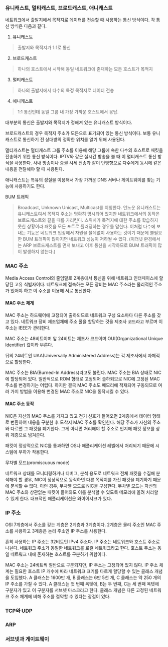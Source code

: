 ### 유니캐스트, 멀티캐스트, 브로드캐스트, 애니캐스트

네트워크에서 출발지에서 목적지로 데이터를 전송할 때 사용하는 통신 방식이다. 각 통신 방식은 다음과 같다.
1. 유니캐스트
> 출발지와 목적지가 1:1로 통신
2. 브로드캐스트
> 하나의 호스트에서 시작해 동일 네트워크에 존재하는 모든 호스트가 목적지
3. 멀티캐스트
> 하나의 출발지에서 다수의 특정 목적지로 데이터 전송
4. 애니캐스트
> 1:1 통신인데 동일 그룹 내 가장 가까운 호스트에서 응답.

대부분의 통신은 출발지와 목적지가 정해져 있는 유니캐스트 방식이다.

브로드캐스트의 경우 목적지 주소가 모든으로 표기되어 있는 통신 방식이다. 보통 유니캐스트로 통신하기 전 상대방의 정확한 위치를 알기 위해 사용된다.

멀티캐스트는 멀티캐스트 그룹 주소를 이용해 해당 그룹에 속한 다수의 호스트로 패킷을 전송하기 위한 통신 방식이다. IPTV와 같은 실시간 방송을 볼 때 이 멀티캐스트 통신 방식을 사용한다. 사내 방송이나 증권 시세 전송과 같이 단방향으로 다수에게 동시에 같은 내용을 전달해야 할 때 사용된다.

애니캐스트는 특유의 성질을 이용해서 가장 가까운 DNS 서버나 게이트웨이를 찾는 기능에 사용하기도 한다. 

BUM 트래픽
> Broadcast, Unknown Unicast, Multicast를 지칭한다.
언노운 유니캐스트는 유니캐스트여서 목적지 주소는 명확히 명시되어 있지만 네트워크에서의 동작은 브로드캐스트와 같을 때를 가리킨다. 스위치가 목적지에 대한 주소를 학습하지 못한 상황이라 패킷을 모든 포트로 플러딩하는 경우를 말한다. 이처럼 다수에 보내는 기능은 네트워크 입장에서 자원을 쓸데없이 사용하는 것이기 때문에 불필요한 BUM 트래픽이 많아지면 네트워크 성능이 저하될 수 있다.
(이더넷 환경에서는 ARP 브로드캐스트를 먼저 보내고 이후 통신을 시작하므로 BUM 트래픽이 많이 발생하지 않는다.)

### MAC 주소

Media Access Control의 줄임말로 2계층에서 통신을 위해 네트워크 인터페이스에 할당된 고유 식별자이다. 네트워크에 접속하는 모든 장비는 MAC 주소라는 물리적인 주소가 있어야 하고 이 주소를 이용해 서로 통신한다.

#### MAC 주소 체계

MAC 주소는 하드웨어에 고정되어 출하되므로 네트워크 구성 요소마다 다른 주소를 갖고 있다.
네트워크 장비 제조업체에 주소 풀을 할당하는 것을 제조사 코드라고 부르며 이 주소는 IEEE가 관리한다.

MAC 주소는 48비트이며 앞 24비트는 제조사 코드이며 OUI(Organizational Unique Identifier) 값이라 부른다.

뒤의 24비트인 UAA(Universally Administered Address)는 각 제조사에서 자체적으로 할당한다. 

MAC 주소는 BIA(Burned-In Address)라고도 불린다.
MAC 주소는 BIA 상태로 NIC에 할당되어 있다. 일반적으로 ROM 형태로 고정되어 출하되므로 NIC에 고정된 MAC 주소를 변경하기는 어렵다. 하지만 결국 MAC 주소도 메모리에 적재되어 구동되므로 여러 가지 방법을 이용해 변경된 MAC 주소로 NIC을 동작시킬 수 있다.

#### MAC 주소 동작

NIC은 자신의 MAC 주소를 가지고 있고 전기 신호가 들어오면 2계층에서 데이터 형태로 변환하여 내용을 구분한 후 도착지 MAC 주소를 확인한다. 해당 주소가 자신의 주소와 다르면 그 패킷을 폐기한다. 그게 아니면 처리해야 할 주소로 인지해 패킷 정보를 상위 계층으로 넘겨준다.

패킷이 정상적으로 NIC를 통과하면 OS나 애플리케이션 레벨에서 처리되기 때문에 시스템에 부하가 작용한다.

무차별 모드(promiscuous mode)

네트워크 상태를 모니터링하거나 디버그, 분석 용도로 네트워크 전체 패킷을 수집해 분석해야 할 경우, NIC이 정상적으로 동작하면 다른 목적지를 가진 패킷을 폐기하기 때문에 분석할 수 없다. 이런 경우, 무차별 모드로 NIC을 구성한다. 무차별 모드는 자신의 MAC 주소와 상관없는 패킷이 들어와도 이를 분석할 수 있도록 메모리에 올려 처리할 수 있게 한다. 대표적인 애플리케이션은 와이어샤크가 있다.

### IP 주소

OSI 7계층에서 주소를 갖는 계층은 2계층과 3계층이다. 2계층은 물리 주소인 MAC 주소를 사용하고 3계층은 논리 주소인 IP 주소를 사용한다.

흔히 사용하는 IP 주소는 32비트인 IPv4 주소다. IP 주소는 네트워크와 호스트 주소로 나뉜다. 네트워크 주소가 동일한 네트워크를 로컬 네트워크라고 한다. 호스트 주소는 동일 네트워크 내에 존재하는 호스트를 구분하기 위함이다.

MAC 주소는 24비트씩 절반으로 구분되지만, IP 주소는 고정되어 있지 않다. IP 주소 체계는 필요한 호스트 IP 개수에 따라 네트워크 크기를 다르게 할당할 수 있는 클래스 개념을 도입했다. A 클래스는 1600만 개, B 클래스는 6만 5천 개, C 클래스는 약 250 개의 IP 주소를 가질 수 있다. A 클래스는 첫 번째 옥텟에, B는 두 번째, C는 세 번째 옥텟에 구분자가 있고 이 구분자를 서브넷 마스크라고 한다.
클래스 개념은 다른 고정된 네트워크 주소 체계에 비해 주소를 절약할 수 있다는 장점이 있다.

### TCP와 UDP

### ARP

### 서브넷과 게이트웨이
